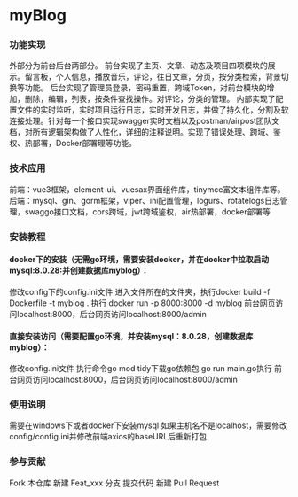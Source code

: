 # myBlog

### 功能实现

外部分为前台后台两部分。
前台实现了主页、文章、动态及项目四项模块的展示。留言板，个人信息，播放音乐，评论，往日文章，分页，按分类检索，背景切换等功能。
后台实现了管理员登录，密码重置，跨域Token，对前台模块的增加，删除，编辑，列表，按条件查找操作。对评论，分类的管理。
内部实现了配置文件的实时监听，实时项目运行日志，实时开发日志，并做了持久化，分割及软连接处理。针对每一个接口实现swagger实时文档以及postman/airpost团队文档，对所有逻辑架构做了人性化，详细的注释说明。实现了错误处理、跨域、鉴权、热部署，Docker部署理等功能。

### 技术应用

前端：vue3框架，element-ui、vuesax界面组件库，tinymce富文本组件库等。
后端：mysql、gin、gorm框架，viper、ini配置管理，logurs、rotatelogs日志管理，swaggo接口文档，cors跨域，jwt跨域鉴权，air热部署，docker部署等

### 安装教程

#### docker下的安装（无需go环境，需要安装docker，并在docker中拉取启动mysql:8.0.28:并创建数据库myblog）：

修改config下的config.ini文件
进入文件所在的文件夹，执行docker build -f Dockerfile -t myblog .
执行 docker run -p 8000:8000 -d myblog
前台网页访问localhost:8000，后台网页访问localhost:8000/admin

#### 直接安装访问（需要配置go环境，并安装mysql：8.0.28，创建数据库myblog）：

修改config.ini文件
执行命令go mod tidy下载go依赖包
go run main.go执行
前台网页访问localhost:8000，后台网页访问localhost:8000/admin

### 使用说明

需要在windows下或者docker下安装mysql
如果主机名不是localhost，需要修改config/config.ini并修改前端axios的baseURL后重新打包

### 参与贡献

Fork 本仓库
新建 Feat_xxx 分支
提交代码
新建 Pull Request

